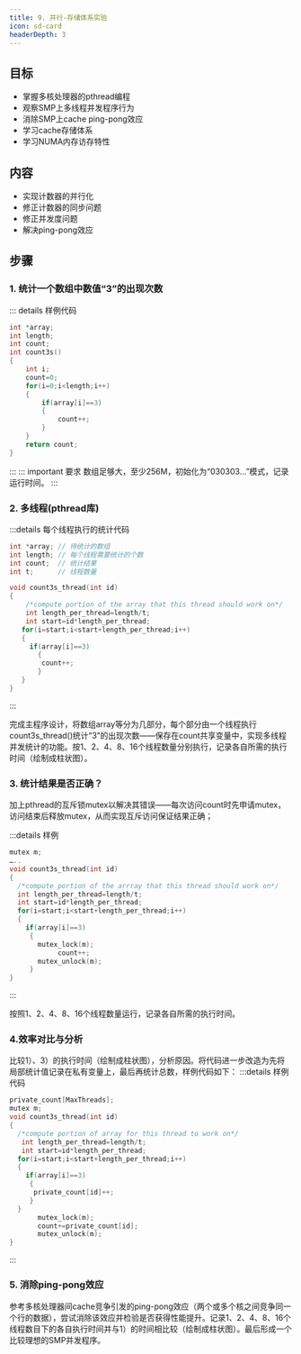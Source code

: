 ```yaml
---
title: 9. 并行-存储体系实验
icon: sd-card
headerDepth: 3
---
```

## 目标
- 掌握多核处理器的pthread编程
- 观察SMP上多线程并发程序行为
- 消除SMP上cache ping-pong效应
- 学习cache存储体系
- 学习NUMA内存访存特性

## 内容
- 实现计数器的并行化
- 修正计数器的同步问题
- 修正并发度问题
- 解决ping-pong效应

## 步骤 
### 1. 统计一个数组中数值“3”的出现次数  
::: details 样例代码  
```c
int *array;
int length;
int count;
int count3s()
{
  	int i;
  	count=0;
  	for(i=0;i<length;i++)
  	{
   		if(array[i]==3)
    	{
     		count++;
    	}
  	}
  	return count;
}
```
:::
::: important 要求
数组足够大，至少256M，初始化为“030303…”模式，记录运行时间。
:::

### 2. 多线程(pthread库)
:::details 每个线程执行的统计代码 
```c
int *array; // 待统计的数组
int length; // 每个线程需要统计的个数
int count;  // 统计结果
int t;      // 线程数量

void count3s_thread(int id)
{
    /*compute portion of the array that this thread should work on*/
    int length_per_thread=length/t;
    int start=id*length_per_thread;
   for(i=start;i<start+length_per_thread;i++)
   {
     if(array[i]==3)
       {
        count++;
       }
   }
} 
```
:::

完成主程序设计，将数组array等分为几部分，每个部分由一个线程执行count3s_thread()统计“3”的出现次数——保存在count共享变量中，实现多线程并发统计的功能。按1、2、4、8、16个线程数量分别执行，记录各自所需的执行时间（绘制成柱状图）。


### 3. 统计结果是否正确？
加上pthread的互斥锁mutex以解决其错误——每次访问count时先申请mutex，访问结束后释放mutex，从而实现互斥访问保证结果正确； 

:::details 样例
```c
mutex m;
…..
void count3s_thread(int id)
{
  /*compute portion of the arrray that this thread should work on*/
  int length_per_thread=length/t;
  int start=id*length_per_thread;
  for(i=start;i<start+length_per_thread;i++)
  {
    if(array[i]==3)
     {
       mutex_lock(m);
       		count++;
       mutex_unlock(m);
     }
}
```
:::

按照1、2、4、8、16个线程数量运行，记录各自所需的执行时间。

### 4.效率对比与分析
比较1）、3）的执行时间（绘制成柱状图），分析原因。将代码进一步改造为先将局部统计值记录在私有变量上，最后再统计总数，样例代码如下：
:::details 样例代码
```c
private_count[MaxThreads];
mutex m;
void count3s_thread(int id)
{
  /*compute portion of array for this thread to work on*/
   int length_per_thread=length/t;
   int start=id*length_per_thread;
  for(i=start;i<start+length_per_thread;i++)
  {
    if(array[i]==3)
     {
      private_count[id]++;
     }
  }
       mutex_lock(m);
       count+=private_count[id];
       mutex_unlock(m);
}
```
:::

### 5. 消除ping-pong效应
参考多核处理器间cache竞争引发的ping-pong效应（两个或多个核之间竞争同一个行的数据），尝试消除该效应并检验是否获得性能提升。记录1、2、4、8、16个线程数目下的各自执行时间并与1）的时间相比较（绘制成柱状图）。最后形成一个比较理想的SMP并发程序。
